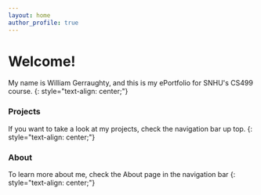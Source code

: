 ```yaml
---
layout: home
author_profile: true
---
```


# Welcome!
My name is William Gerraughty, and this is my ePortfolio for SNHU's CS499 course.
{: style="text-align: center;"}

### Projects
If you want to take a look at my projects, check the navigation bar up top.
{: style="text-align: center;"}

### About
To learn more about me, check the About page in the navigation bar
{: style="text-align: center;"}
